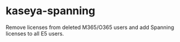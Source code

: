 # kaseya-spanning
Remove licenses from deleted M365/O365 users and add Spanning licenses to all E5 users.

